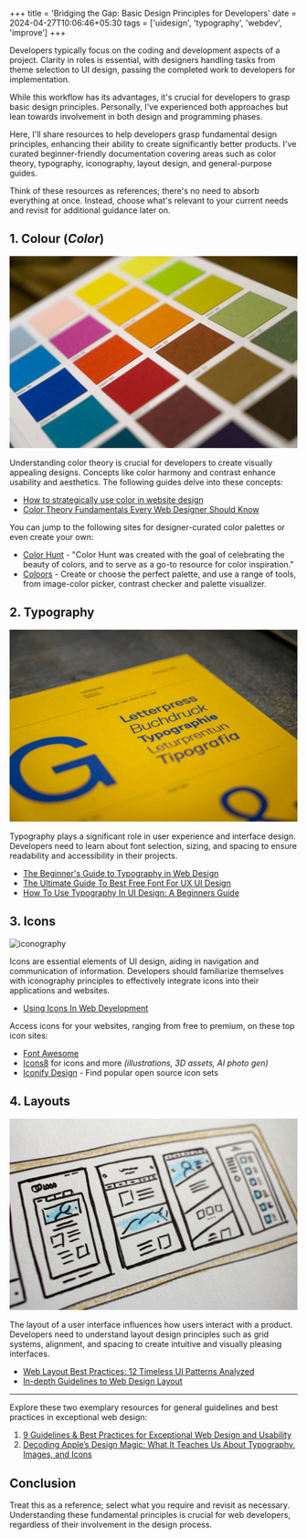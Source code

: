+++
title = 'Bridging the Gap: Basic Design Principles for Developers'
date = 2024-04-27T10:06:46+05:30
tags = ['uidesign', 'typography', 'webdev', 'improve']
+++

Developers typically focus on the coding and development aspects of a project. Clarity in roles is essential, with designers handling tasks from theme selection to UI design, passing the completed work to developers for implementation.

While this workflow has its advantages, it's crucial for developers to grasp basic design principles. Personally, I've experienced both approaches but lean towards involvement in both design and programming phases.

Here, I'll share resources to help developers grasp fundamental design principles, enhancing their ability to create significantly better products. I've curated beginner-friendly documentation covering areas such as color theory, typography, iconography, layout design, and general-purpose guides.

Think of these resources as references; there's no need to absorb everything at once. Instead, choose what's relevant to your current needs and revisit for additional guidance later on.

## 1. Colour (_Color_)
![color palette](images/color1.webp)  

Understanding color theory is crucial for developers to create visually appealing designs. Concepts like color harmony and contrast enhance usability and aesthetics. The following guides delve into these concepts:  

  - [How to strategically use color in website design](https://www.flux-academy.com/blog/how-to-strategically-use-color-in-website-design#:~:text=To%20start%2C%20I%20recommend%20choosing,and%2010%25%20the%20accent%20color.)
  - [Color Theory Fundamentals Every Web Designer Should Know](https://elementor.com/blog/color-theory-web-design/)

You can jump to the following sites for designer-curated color palettes or even create your own:
  - [Color Hunt](https://colorhunt.co/) - "Color Hunt was created with the goal of celebrating the beauty of colors, and to serve as a go-to resource for color inspiration."
  - [Coloors](https://coolors.co/) - Create or choose the perfect palette, and use a range of tools, from image-color picker, contrast checker and palette visualizer.  

## 2. Typography
![typography](images/typography.webp)  

 Typography plays a significant role in user experience and interface design. Developers need to learn about font selection, sizing, and spacing to ensure readability and accessibility in their projects.  

  - [The Beginner's Guide to Typography in Web Design](https://blog.hubspot.com/website/website-typography)
  - [The Ultimate Guide To Best Free Font For UX UI Design](https://bootcamp.uxdesign.cc/the-ultimate-guide-to-best-free-font-for-ux-ui-design-abfea103e79)
  - [How To Use Typography In UI Design: A Beginners Guide](https://careerfoundry.com/en/blog/ui-design/typography-ui-design/)

## 3. Icons
![iconography](images/iconography2.webp)  

 Icons are essential elements of UI design, aiding in navigation and communication of information. Developers should familiarize themselves with iconography principles to effectively integrate icons into their applications and websites.  

  - [Using Icons In Web Development](https://blog.openreplay.com/using-icons-in-web-development/)

Access icons for your websites, ranging from free to premium, on these top icon sites:  
  - [Font Awesome](https://fontawesome.com/)
  - [Icons8](https://icons8.com/) for icons and more _(illustrations, 3D assets, AI photo gen)_
  - [Iconify Design](https://icon-sets.iconify.design/) - Find popular open source icon sets

## 4. Layouts
![layout image](images/layout.webp)  

The layout of a user interface influences how users interact with a product. Developers need to understand layout design principles such as grid systems, alignment, and spacing to create intuitive and visually pleasing interfaces.  

  - [Web Layout Best Practices: 12 Timeless UI Patterns Analyzed](https://www.toptal.com/designers/ui/web-layout-best-practices)
  - [In-depth Guidelines to Web Design Layout](https://www.ramotion.com/blog/web-design-layout-guidelines/)

____
Explore these two exemplary resources for general guidelines and best practices in exceptional web design:  

1. [9 Guidelines & Best Practices for Exceptional Web Design and Usability](https://blog.hubspot.com/blog/tabid/6307/bid/30557/6-guidelines-for-exceptional-website-design-and-usability.aspx)  
2. [Decoding Apple’s Design Magic: What It Teaches Us About Typography, Images, and Icons](https://bootcamp.uxdesign.cc/decoding-apples-design-magic-what-it-teaches-us-about-typography-images-and-icons-ed8e6e760f2d)  

## Conclusion

Treat this as a reference; select what you require and revisit as necessary. Understanding these fundamental principles is crucial for web developers, regardless of their involvement in the design process.